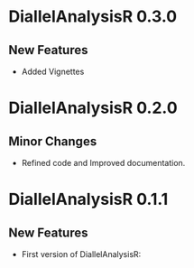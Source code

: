 # DiallelAnalysisR 0.3.0
## New Features 

* Added Vignettes


# DiallelAnalysisR  0.2.0
## Minor Changes 

* Refined code and Improved documentation.


# DiallelAnalysisR 0.1.1
## New Features 

* First version of DiallelAnalysisR: 
